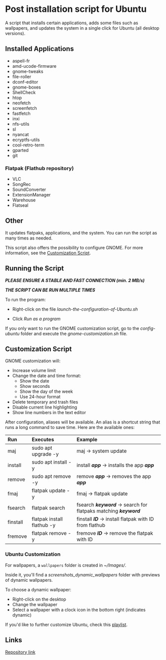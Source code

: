 # **Post installation script for Ubuntu**

A script that installs certain applications, adds some files such as wallpapers, and updates the system in a single click for Ubuntu (all desktop versions).

## **Installed Applications**

- aspell-fr  
- amd-ucode-firmware  
- gnome-tweaks  
- file-roller  
- dconf-editor  
- gnome-boxes  
- ShellCheck  
- htop  
- neofetch  
- screenfetch  
- fastfetch  
- inxi  
- nfs-utils  
- sl  
- nyancat  
- ecryptfs-utils  
- cool-retro-term  
- gparted  
- git  

### Flatpak (Flathub repository)

- VLC  
- SongRec  
- SoundConverter  
- ExtensionManager  
- Warehouse  
- Flatseal  

## **Other**

It updates flatpaks, applications, and the system. You can run the script as many times as needed.

This script also offers the possibility to configure GNOME. For more information, see the [Customization Script](#customization-script).

## **Running the Script**

**_PLEASE ENSURE A STABLE AND FAST CONNECTION (min. 2 MB/s)_**

**_THE SCRIPT CAN BE RUN MULTIPLE TIMES_**

To run the program:

- Right-click on the file _launch-the-configuration-of-Ubuntu.sh_

- Click _Run as a program_

If you only want to run the GNOME customization script, go to the _config-ubuntu_ folder and execute the _gnome-customization.sh_ file.

## **Customization Script**

GNOME customization will:

- Increase volume limit  
- Change the date and time format:
  - Show the date  
  - Show seconds  
  - Show the day of the week  
  - Use 24-hour format  
- Delete temporary and trash files  
- Disable current line highlighting  
- Show line numbers in the text editor  

After configuration, aliases will be available. An alias is a shortcut string that runs a long command to save time. Here are the available ones:

| Run           | Executes                        | Example                                                                 |
|:--------------|:--------------------------------|:------------------------------------------------------------------------|
| maj           | sudo apt upgrade -y             | maj -> system update                                                    |
| install       | sudo apt install -y             | install **_app_** -> installs the app **_app_**                         |
| remove        | sudo apt remove -y              | remove **_app_** -> removes the app **_app_**                           |
| fmaj          | flatpak update -y               | fmaj -> flatpak update                                                  |
| fsearch       | flatpak search                  | fsearch **_keyword_** -> search for flatpaks matching **_keyword_**     |
| finstall      | flatpak install flathub -y      | finstall **_ID_** -> install flatpak with ID from flathub              |
| fremove       | flatpak remove -y               | fremove **_ID_** -> remove the flatpak with ID                          |

### **Ubuntu Customization**

For wallpapers, a `wallpapers` folder is created in _~/Images/_.

Inside it, you'll find a _screenshots_dynamic_wallpapers_ folder with previews of dynamic wallpapers.

To choose a dynamic wallpaper:

- Right-click on the desktop  
- Change the wallpaper  
- Select a wallpaper with a clock icon in the bottom right (indicates dynamic)  

If you'd like to further customize Ubuntu, check this [playlist](https://youtube.com/playlist?list=PL-xp5bZmT8148dNSbLTQBhEntfp_HeXfu&si=HTQfktPsC7zkXVnr).

## **Links**

[Repository link](https://github.com/Loanbrwsk1/EN_Post_installation_script_for_Linux)
